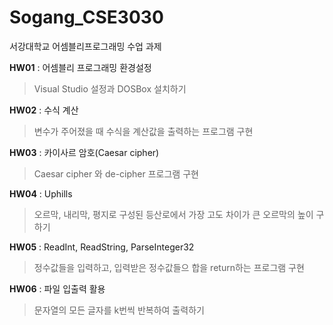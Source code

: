 # Sogang_CSE3030
서강대학교 어셈블리프로그래밍 수업 과제

**HW01** : 어셈블리 프로그래밍 환경설정
> Visual Studio 설정과 DOSBox 설치하기

**HW02** : 수식 계산
> 변수가 주어졌을 때 수식을 계산값을 출력하는 프로그램 구현

**HW03** : 카이사르 암호(Caesar cipher)
> Caesar cipher 와 de-cipher 프로그램 구현

**HW04** : Uphills
> 오르막, 내리막, 평지로 구성된 등산로에서 가장 고도 차이가 큰 오르막의 높이 구하기

**HW05** : ReadInt, ReadString, ParseInteger32
> 정수값들을 입력하고, 입력받은 정수값들으 합을 return하는 프로그램 구현

**HW06** : 파일 입출력 활용
> 문자열의 모든 글자를 k번씩 반복하여 출력하기
